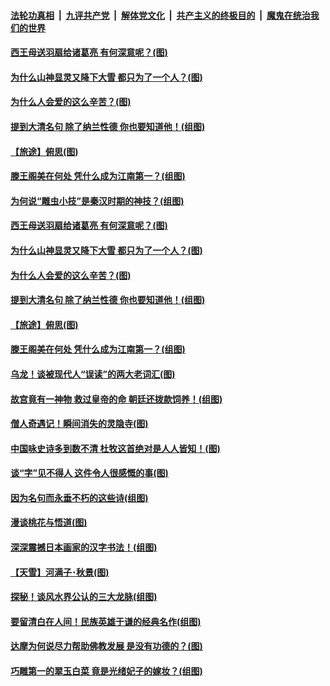 ####  [法轮功真相](../../../../basic/blob/master/README.md?t=08272226) &nbsp;|&nbsp; [九评共产党](../../../../9ping.md/blob/master/README.md?t=08272226) &nbsp;|&nbsp; [解体党文化](../../../../jtdwh.md/blob/master/README.md?t=08272226)  &nbsp;|&nbsp; [共产主义的终极目的](../../../../gczydzjmd.md/blob/master/README.md?t=08272226) &nbsp;|&nbsp; [魔鬼在统治我们的世界](../../../../mgztzwmdsj.md/blob/master/README.md?t=08272226) 

#### [西王母送羽扇给诸葛亮 有何深意呢？(图)](../pages/p7/901150.md?t=08272226) 

#### [为什么山神显灵又降下大雪 都只为了一个人？(图)](../pages/p7/903941.md?t=08272226) 

#### [为什么人会爱的这么辛苦？(图)](../pages/p7/904385.md?t=08272226) 

#### [提到大清名句 除了纳兰性德 你也要知道他！(组图)](../pages/p7/904140.md?t=08272226) 

#### [【旅途】俯思(图)](../pages/p7/905054.md?t=08272226) 

#### [滕王阁美在何处 凭什么成为江南第一？(组图)](../pages/p7/904359.md?t=08272226) 

#### [为何说“雕虫小技”是秦汉时期的神技？(组图)](../pages/p7/904494.md?t=08272226) 

#### [西王母送羽扇给诸葛亮 有何深意呢？(图)](../pages/p7/901150.md?t=08272226) 

#### [为什么山神显灵又降下大雪 都只为了一个人？(图)](../pages/p7/903941.md?t=08272226) 

#### [为什么人会爱的这么辛苦？(图)](../pages/p7/904385.md?t=08272226) 

#### [提到大清名句 除了纳兰性德 你也要知道他！(组图)](../pages/p7/904140.md?t=08272226) 

#### [【旅途】俯思(图)](../pages/p7/905054.md?t=08272226) 

#### [滕王阁美在何处 凭什么成为江南第一？(组图)](../pages/p7/904359.md?t=08272226) 

#### [乌龙！谈被现代人“误读”的两大老词汇(图)](../pages/p7/904496.md?t=08272226) 

#### [故宫竟有一神物 救过皇帝的命 朝廷还拨款饲养！(组图)](../pages/p7/903584.md?t=08272226) 

#### [僧人奇遇记！瞬间消失的灵隐寺(图)](../pages/p7/904056.md?t=08272226) 

#### [中国咏史诗多到数不清 杜牧这首绝对是人人皆知！(图)](../pages/p7/903795.md?t=08272226) 

#### [谈“字”见不得人 这件令人很感慨的事(图)](../pages/p7/896228.md?t=08272226) 

#### [因为名句而永垂不朽的这些诗(组图)](../pages/p7/904716.md?t=08272226) 

#### [漫谈桃花与悟道(图)](../pages/p7/903927.md?t=08272226) 

#### [深深震撼日本画家的汉字书法！(组图)](../pages/p7/904599.md?t=08272226) 

#### [【天雪】河满子･秋景(图)](../pages/p7/904448.md?t=08272226) 

#### [探秘！谈风水界公认的三大龙脉(组图)](../pages/p7/904261.md?t=08272226) 

#### [要留清白在人间！民族英雄于谦的经典名作(组图)](../pages/p7/904701.md?t=08272226) 

#### [达摩为何说尽力帮助佛教发展 是没有功德的？(图)](../pages/p7/903954.md?t=08272226) 

#### [巧雕第一的翠玉白菜 竟是光绪妃子的嫁妆？(组图)](../pages/p7/904257.md?t=08272226) 


